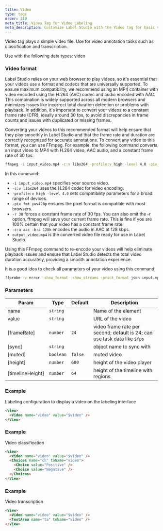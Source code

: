 ```yaml
---
title: Video
type: tags
order: 310
meta_title: Video Tag for Video Labeling
meta_description: Customize Label Studio with the Video tag for basic video annotation tasks for machine learning and data science projects.
---
```


Video tag plays a simple video file. Use for video annotation tasks such as classification and transcription.

Use with the following data types: video

### Video format

Label Studio relies on your web browser to play videos, so it's essential that your videos use a format and codecs that are universally supported. To ensure maximum compatibility, we recommend using an MP4 container with video encoded using the H.264 (AVC) codec and audio encoded with AAC. This combination is widely supported across all modern browsers and minimizes issues like incorrect total duration detection or problems with playback. In addition, it's important to convert your videos to a constant frame rate (CFR), ideally around 30 fps, to avoid discrepancies in frame counts and issues with duplicated or missing frames.

Converting your videos to this recommended format will help ensure that they play smoothly in Label Studio and that the frame rate and duration are correctly recognized for accurate annotations. To convert any video to this format, you can use FFmpeg. For example, the following command converts an input video to MP4 with H.264 video, AAC audio, and a constant frame rate of 30 fps:

```bash
ffmpeg -i input_video.mp4 -c:v libx264 -profile:v high -level 4.0 -pix_fmt yuv420p -r 30 -c:a aac -b:a 128k output_video.mp4
```

In this command:
- `-i input_video.mp4` specifies your source video.
- `-c:v libx264` uses the H.264 codec for video encoding.
- `-profile:v high -level 4.0` sets compatibility parameters for a broad range of devices.
- `-pix_fmt yuv420p` ensures the pixel format is compatible with most browsers.
- `-r 30` forces a constant frame rate of 30 fps. You can also omit the -r option, ffmpeg will save your current frame rate. This is fine if you are 100% certain that your video has a constant frame rate.
- `-c:a aac -b:a 128k` encodes the audio in AAC at 128 kbps.
- `output_video.mp4` is the converted video file ready for use in Label Studio.

Using this FFmpeg command to re-encode your videos will help eliminate playback issues and ensure that Label Studio detects the total video duration  accurately, providing a smooth annotation experience.

It is a good idea to check all parameters of your video using this command:
```bash
ffprobe -v error -show_format -show_streams -print_format json input.mp4
```

### Parameters

| Param | Type | Default | Description |
| --- | --- | --- | --- |
| name | <code>string</code> |  | Name of the element |
| value | <code>string</code> |  | URL of the video |
| [frameRate] | <code>number</code> | <code>24</code> | video frame rate per second; default is 24; can use task data like `$fps` |
| [sync] | <code>string</code> |  | object name to sync with |
| [muted] | <code>boolean</code> | <code>false</code> | muted video |
| [height] | <code>number</code> | <code>600</code> | height of the video player |
| [timelineHeight] | <code>number</code> | <code>64</code> | height of the timeline with regions |

### Example

Labeling configuration to display a video on the labeling interface

```html
<View>
  <Video name="video" value="$video" />
</View>
```
### Example

Video classification

```html
<View>
  <Video name="video" value="$video" />
  <Choices name="ch" toName="video">
    <Choice value="Positive" />
    <Choice value="Negative" />
  </Choices>
</View>
```
### Example

Video transcription

```html
<View>
  <Video name="video" value="$video" />
  <TextArea name="ta" toName="video" />
</View>
```
